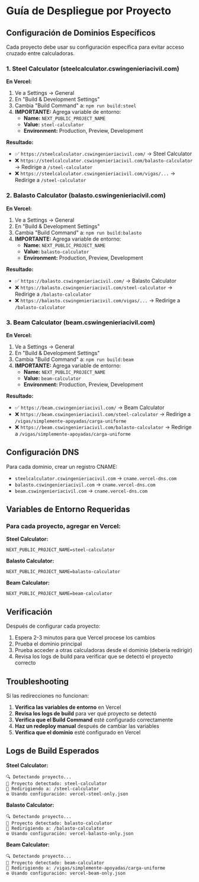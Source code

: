 # Guía de Despliegue por Proyecto

## Configuración de Dominios Específicos

Cada proyecto debe usar su configuración específica para evitar acceso cruzado entre calculadoras.

### 1. Steel Calculator (steelcalculator.cswingenieriacivil.com)

**En Vercel:**
1. Ve a Settings → General
2. En "Build & Development Settings"
3. Cambia "Build Command" a: `npm run build:steel`
4. **IMPORTANTE:** Agrega variable de entorno:
   - **Name:** `NEXT_PUBLIC_PROJECT_NAME`
   - **Value:** `steel-calculator`
   - **Environment:** Production, Preview, Development

**Resultado:**
- ✅ `https://steelcalculator.cswingenieriacivil.com/` → Steel Calculator
- ❌ `https://steelcalculator.cswingenieriacivil.com/balasto-calculator` → Redirige a `/steel-calculator`
- ❌ `https://steelcalculator.cswingenieriacivil.com/vigas/...` → Redirige a `/steel-calculator`

### 2. Balasto Calculator (balasto.cswingenieriacivil.com)

**En Vercel:**
1. Ve a Settings → General
2. En "Build & Development Settings"
3. Cambia "Build Command" a: `npm run build:balasto`
4. **IMPORTANTE:** Agrega variable de entorno:
   - **Name:** `NEXT_PUBLIC_PROJECT_NAME`
   - **Value:** `balasto-calculator`
   - **Environment:** Production, Preview, Development

**Resultado:**
- ✅ `https://balasto.cswingenieriacivil.com/` → Balasto Calculator
- ❌ `https://balasto.cswingenieriacivil.com/steel-calculator` → Redirige a `/balasto-calculator`
- ❌ `https://balasto.cswingenieriacivil.com/vigas/...` → Redirige a `/balasto-calculator`

### 3. Beam Calculator (beam.cswingenieriacivil.com)

**En Vercel:**
1. Ve a Settings → General
2. En "Build & Development Settings"
3. Cambia "Build Command" a: `npm run build:beam`
4. **IMPORTANTE:** Agrega variable de entorno:
   - **Name:** `NEXT_PUBLIC_PROJECT_NAME`
   - **Value:** `beam-calculator`
   - **Environment:** Production, Preview, Development

**Resultado:**
- ✅ `https://beam.cswingenieriacivil.com/` → Beam Calculator
- ❌ `https://beam.cswingenieriacivil.com/steel-calculator` → Redirige a `/vigas/simplemente-apoyadas/carga-uniforme`
- ❌ `https://beam.cswingenieriacivil.com/balasto-calculator` → Redirige a `/vigas/simplemente-apoyadas/carga-uniforme`

## Configuración DNS

Para cada dominio, crear un registro CNAME:
- `steelcalculator.cswingenieriacivil.com` → `cname.vercel-dns.com`
- `balasto.cswingenieriacivil.com` → `cname.vercel-dns.com`
- `beam.cswingenieriacivil.com` → `cname.vercel-dns.com`

## Variables de Entorno Requeridas

### Para cada proyecto, agregar en Vercel:

**Steel Calculator:**
```
NEXT_PUBLIC_PROJECT_NAME=steel-calculator
```

**Balasto Calculator:**
```
NEXT_PUBLIC_PROJECT_NAME=balasto-calculator
```

**Beam Calculator:**
```
NEXT_PUBLIC_PROJECT_NAME=beam-calculator
```

## Verificación

Después de configurar cada proyecto:
1. Espera 2-3 minutos para que Vercel procese los cambios
2. Prueba el dominio principal
3. Prueba acceder a otras calculadoras desde el dominio (debería redirigir)
4. Revisa los logs de build para verificar que se detectó el proyecto correcto

## Troubleshooting

Si las redirecciones no funcionan:
1. **Verifica las variables de entorno** en Vercel
2. **Revisa los logs de build** para ver qué proyecto se detectó
3. **Verifica que el Build Command** esté configurado correctamente
4. **Haz un redeploy manual** después de cambiar las variables
5. **Verifica que el dominio** esté configurado en Vercel

## Logs de Build Esperados

**Steel Calculator:**
```
🔍 Detectando proyecto...
🎯 Proyecto detectado: steel-calculator
📁 Redirigiendo a: /steel-calculator
⚙️ Usando configuración: vercel-steel-only.json
```

**Balasto Calculator:**
```
🔍 Detectando proyecto...
🎯 Proyecto detectado: balasto-calculator
📁 Redirigiendo a: /balasto-calculator
⚙️ Usando configuración: vercel-balasto-only.json
```

**Beam Calculator:**
```
🔍 Detectando proyecto...
🎯 Proyecto detectado: beam-calculator
📁 Redirigiendo a: /vigas/simplemente-apoyadas/carga-uniforme
⚙️ Usando configuración: vercel-beam-only.json
``` 